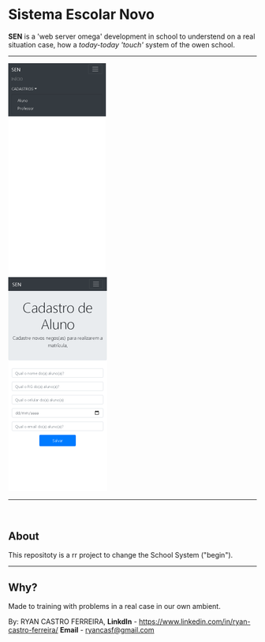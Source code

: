 <!DOCTYPE html>
<html>
<head>
</head>
<body>
	<h1>Sistema Escolar Novo</h1>
    <p><b>SEN</b> is a 'web server omega' development in school to understend on a real situation case, how a <i>today-today 'touch' </i>system of the owen school. </p>
    <hr>
	<div style="display: inline-block;">
		<img src="img/ScreenS-homeSEN.PNG" style="height: 50%; width: 50%;">
	</div>
	<div style="display: inline-block;">
		<img src="img/ScreenS-cadAluno.PNG" style="height: 50%; width: 50%;">
	</div>


<hr><br>
	<h2>About</h2>
	<p>This repositoty is a rr project to change the School System ("begin").</p>
<hr>

## Why?

Made to training with problems in a real case in our own ambient.

By: RYAN CASTRO FERREIRA,
**LinkdIn** - https://www.linkedin.com/in/ryan-castro-ferreira/
**Email** - ryancasf@gmail.com</body>
</html>